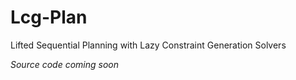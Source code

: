 # Lcg-Plan
Lifted Sequential Planning with Lazy Constraint Generation Solvers

_Source code coming soon_
